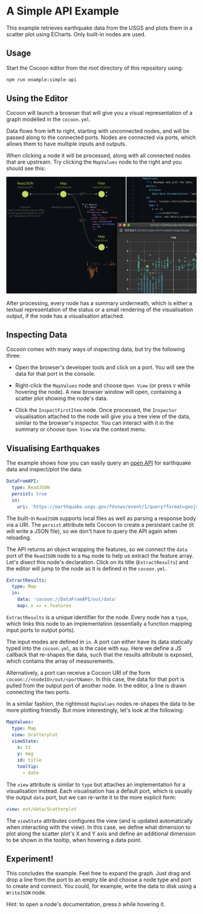 # A Simple API Example

This example retrieves earthquake data from the USGS and plots them in a scatter plot using ECharts. Only built-in nodes are used.

## Usage

Start the Cocoon editor from the root directory of this repository using:

```sh
npm run example:simple-api
```

## Using the Editor

Cocoon will launch a browser that will give you a visual representation of a graph modelled in the `cocoon.yml`.

Data flows from left to right, starting with unconnected nodes, and will be passed along to the connected ports. Nodes are connected via ports, which allows them to have multiple inputs and outputs.

When clicking a node it will be processed, along with all connected nodes that are upstream. Try clicking the `MapValues` node to the right and you should see this:

![](screenshot.png)

After processing, every node has a summary underneath, which is either a textual representation of the status or a small rendering of the visualisation output, if the node has a visualisation attached.

## Inspecting Data

Cocoon comes with many ways of inspecting data, but try the following three:

- Open the browser's developer tools and click on a port. You will see the data for that port in the console.

- Right-click the `MapValues` node and choose `Open View` (or press `V` while hovering the node). A new browser window will open, containing a scatter plot showing the node's data.

- Click the `InspectFirstItem` node. Once processed, the `Inspector` visualisation attached to the node will give you a tree view of the data, similar to the browser's inspector. You can interact with it in the summary or choose `Open View` via the context menu.

## Visualising Earthquakes

The example shows how you can easily query an [open API](https://earthquake.usgs.gov/fdsnws/event/1/) for earthquake data and inspect/plot the data.

```yml
DataFromAPI:
  type: ReadJSON
  persist: true
  in:
    uri: 'https://earthquake.usgs.gov/fdsnws/event/1/query?format=geojson&starttime=2019-02-15&endtime=2019-02-22'
```

The built-in `ReadJSON` supports local files as well as parsing a response body via a URI. The `persist` attribute tells Cocoon to create a persistant cache (it will write a JSON file), so we don't have to query the API again when reloading.

The API returns an object wrapping the features, so we connect the `data` port of the `ReadJSON` node to a `Map` node to help us extract the feature array. Let's disect this node's declaration. Click on its title (`ExtractResults`) and the editor will jump to the node as it is defined in the `cocoon.yml`.

```yml
ExtractResults:
  type: Map
  in:
    data: 'cocoon://DataFromAPI/out/data'
    map: x => x.features
```

`ExtractResults` is a unique identifier for the node. Every node has a `type`, which links this node to an implementation (essentially a function mapping input ports to output ports).

The input modes are defined in `in`. A port can either have its data statically typed into the `cocoon.yml`, as is the case with `map`. Here we define a JS callback that re-shapes the data, such that the results attribute is exposed, which contains the array of measurements.

Alternatively, a port can receive a Cocoon URI of the form `cocoon://<nodeID>/out/<portName>`. In this case, the data for that port is pulled from the output port of another node. In the editor, a line is drawn connecting the two ports.

In a similar fashion, the rightmost `MapValues` nodes re-shapes the data to be more plotting friendly. But more interestingly, let's look at the following:

```yml
MapValues:
  type: Map
  view: Scatterplot
  viewState:
    x: tz
    y: mag
    id: title
    tooltip:
      - date
```

The `view` attribute is similar to `type` but attaches an implementation for a visualisation instead. Each visualisation has a default port, which is usually the output `data` port, but we can re-write it to the more explicit form:

```yml
view: out/data/Scatterplot
```

The `viewState` attributes configures the view (and is updated automatically when interacting with the view). In this case, we define what dimension to plot along the scatter plot's X and Y axis and define an additional dimension to be shown in the tooltip, when hovering a data point.

## Experiment!

This concludes the example. Feel free to expand the graph. Just drag and drop a line from the port to an empty tile and choose a node type and port to create and connect. You could, for example, write the data to disk using a `WriteJSON` node.

Hint: to open a node's documentation, press `D` while hovering it.
